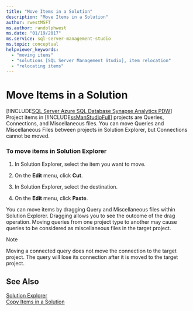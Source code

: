 ```yaml
---
title: "Move Items in a Solution"
description: "Move Items in a Solution"
author: rwestMSFT
ms.author: randolphwest
ms.date: "01/19/2017"
ms.service: sql-server-management-studio
ms.topic: conceptual
helpviewer_keywords:
  - "moving items"
  - "solutions [SQL Server Management Studio], item relocation"
  - "relocating items"
---
```

# Move Items in a Solution
[!INCLUDE[SQL Server Azure SQL Database Synapse Analytics PDW](../includes/applies-to-version/sql-asdb-asdbmi-asa-pdw.md)]
Project items in [!INCLUDE[ssManStudioFull](../includes/ssmanstudiofull-md.md)] projects are Queries, Connections, and Miscellaneous files. You can move Queries and Miscellaneous Files between projects in Solution Explorer, but Connections cannot be moved.  
  
### To move items in Solution Explorer  
  
1.  In Solution Explorer, select the item you want to move.  
  
2.  On the **Edit** menu, click **Cut**.  
  
3.  In Solution Explorer, select the destination.  
  
4.  On the **Edit** menu, click **Paste**.  
  
You can move items by dragging Query and Miscellaneous files within Solution Explorer. Dragging allows you to see the outcome of the drag operation. Moving queries from one project type to another may cause queries to be considered as miscellaneous files in the target project.  
  
> [!NOTE]  
> Moving a connected query does not move the connection to the target project. The query will lose its connection after it is moved to the target project.  
  
## See Also  
[Solution Explorer](solution-explorer.md)  
[Copy Items in a Solution](copy-items-in-a-solution.md)  
  
